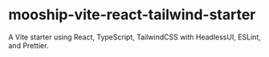 # mooship-vite-react-tailwind-starter

A Vite starter using React, TypeScript, TailwindCSS with HeadlessUI, ESLint, and Prettier.

